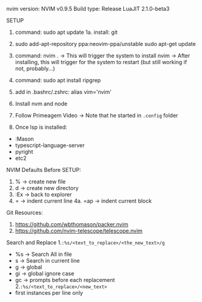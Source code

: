 nvim version:
NVIM v0.9.5
Build type: Release
LuaJIT 2.1.0-beta3


SETUP
1. command: sudo apt update
1a. install: git

2. sudo add-apt-repository ppa:neovim-ppa/unstable
sudo apt-get update
2. command: nvim .
-> This will trigger the system to install nvim
-> After installing, this will trigger for the system to restart (but still working if not, probably...)
3. command: sudo apt install ripgrep
4. add in .bashrc/.zshrc: alias vim='nvim'
5. Install nvm and node
6. Follow Primeagem Video
-> Note that he started in `.config` folder
7. Once lsp is installed:
- :Mason
- typescript-language-server
- pyright 
- etc2

NVIM Defaults Before SETUP:
1. % -> create new file
2. d -> create new directory
3. :Ex -> back to explorer
4. = -> indent current line
4a. =ap -> indent current block

Git Resources:
1. https://github.com/wbthomason/packer.nvim
2. https://github.com/nvim-telescope/telescope.nvim

Search and Replace
1.`:%s/<text_to_replace>/<the_new_text>/g`
- %s -> Search All in file
- s -> Search in current line
- g -> global
- gi -> global ignore case
- gc -> prompts before each replacement
2.`:%s/<text_to_replace>/<new_text>` 
- first instances per line only
